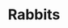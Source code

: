 ---
title: Rabbits
crosslinks:
- livven
- u_imguralbumbot
- youtubefactsbot
- anti_gif_bot
- LookAtThatRabbit
- aww
- youtubot
- bunnieswithhats
- xkcd
- ShadowBan
- BunniesStandingUp
- wholesomememes
- RATS
- AskReddit
- askreddit
- ShittyLifeProTips
- Hamilton
- CraftBeer
- funny
- autourbanbot
---